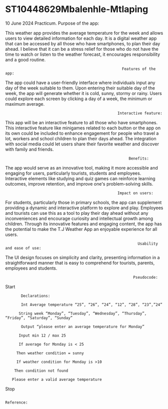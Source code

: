 # ST10448629Mbalenhle-Mtlaping
10 June 2024 Practicum.
  Purpose of the app: 

This weather app provides the average temperature for the week and allows users to view detailed information for each day. It is a digital weather app that can be accessed by all those who have smartphones, to plan their day ahead. I believe that it can be a stress relief for those who do not have the time to watch or listen to the weather forecast, it encourages responsibility and a good routine. 

 

                                                                

                                                        Features of the app: 

The app could have a user-friendly interface where individuals input any day of the week suitable to them. Upon entering their suitable day of the week, the app will generate whether it is cold, sunny, stormy or rainy. Users could explore each screen by clicking a day of a week, the minimum or maximum average. 

 

 

                                                      Interactive feature: 

This app will be an interactive feature to all those who have smartphones. This interactive feature like minigames related to each button or the app on its own could be included to enhance engagement for people who travel a lot, workers and school children to plan their days ahead. The integration with social media could let users share their favorite weather and discover with family and friends. 

 

                                                           Benefits: 

The app would serve as an innovative tool, making it more accessible and engaging for users, particularly tourists, students and employees. Interactive elements like studying and quiz games can reinforce learning outcomes, improve retention, and improve one's problem-solving skills. 

  

 

                                                      Impact on users: 

For students, particularly those in primary schools, the app can supplement providing a dynamic and interactive platform to explore and play. Employees and tourists can use this as a tool to play their day ahead without any inconveniences and encourage curiosity and intellectual growth among children. Through its innovative features and engaging content, the app has the potential to make the T.J Weather App an enjoyable experience for all users. 

 

                                                               Usability and ease of use: 

The UI design focuses on simplicity and clarity, presenting information in a straightforward manner that is easy to comprehend for tourists, parents, employees and students. 



                                                             Pseudocode:
                                                      

Start 

           Declarations: 

           Int Average temperature “25”, “26”, “24”, “12”, “28”, “23”,”24” 

          String week “Monday”, “Tuesday”, “Wednesday”, “Thursday”, “Friday”, “Saturday”, “Sunday” 

           Output “please enter an average temperature for Monday” 

          Input min 12 / max 25 

          If average for Monday is < 25 

         Then weather condition = sunny 

         If weather condition for Monday is >10 

        Then condition not found 

       Please enter a valid average temperature  

Stop 

                                                                                Reference:



